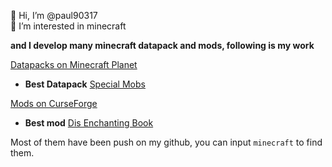 👋 Hi, I’m @paul90317  
👀 I’m interested in minecraft 

**and I develop many minecraft datapack and mods, following is my work**

[Datapacks on Minecraft Planet](https://www.planetminecraft.com/member/paul90317/)  
* **Best Datapack** [Special Mobs](https://www.planetminecraft.com/data-packs/)  

[Mods on CurseForge](https://www.curseforge.com/minecraft/mc-mods)  

* **Best mod** [Dis Enchanting Book](https://www.curseforge.com/minecraft/mc-mods/dis-enchanting-book)

Most of them have been push on my github, you can input `minecraft` to find them.
<!---
paul90317/paul90317 is a ✨ special ✨ repository because its `README.md` (this file) appears on your GitHub profile.
You can click the Preview link to take a look at your changes.
--->
